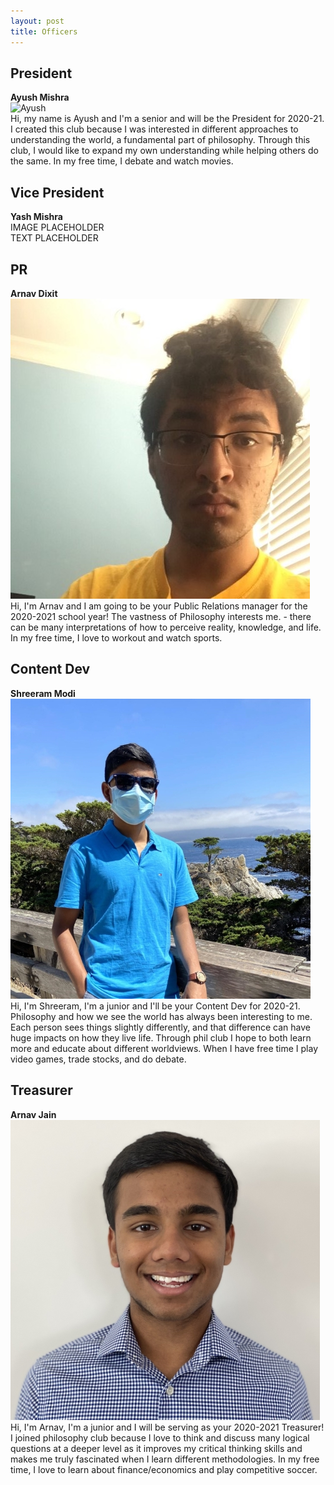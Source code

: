 ```yaml
---
layout: post
title: Officers
---
```

## President
**Ayush Mishra**  
![Ayush](assets/auysh.jpg)  
Hi, my name is Ayush and I'm a senior and will be the President for 2020-21. I created this club because I was interested in different approaches to understanding the world, a fundamental part of philosophy. Through this club, I would like to expand my own understanding while helping others do the same. In my free time, I debate and watch movies.  

## Vice President
**Yash Mishra**  
IMAGE PLACEHOLDER  
TEXT PLACEHOLDER  

## PR 
**Arnav Dixit**  
![ArnavD](assets/ArnavD.jpg)  
Hi, I'm Arnav and I am going to be your Public Relations manager for the 2020-2021 school year! The vastness of Philosophy interests me. - there can be many interpretations of how to perceive reality, knowledge, and life. In my free time, I love to workout and watch sports.

## Content Dev
**Shreeram Modi**  
![Shreeram](assets/shreeram.jpg)  
Hi, I'm Shreeram, I'm a junior and I'll be your Content Dev for 2020-21. Philosophy and how we see the world has always been interesting to me. Each person sees things slightly differently, and that difference can have huge impacts on how they live life. Through phil club I hope to both learn more and educate about different worldviews. When I have free time I play video games, trade stocks, and do debate.

## Treasurer
**Arnav Jain**  
![ArnavJ](assets/ArnavJ.jpg)  
Hi, I'm Arnav, I'm a junior and I will be serving as your 2020-2021 Treasurer! I joined philosophy club because I love to think and discuss many logical questions at a deeper level as it improves my critical thinking skills and makes me truly fascinated when I learn different methodologies. In my free time, I love to learn about finance/economics and play competitive soccer.
